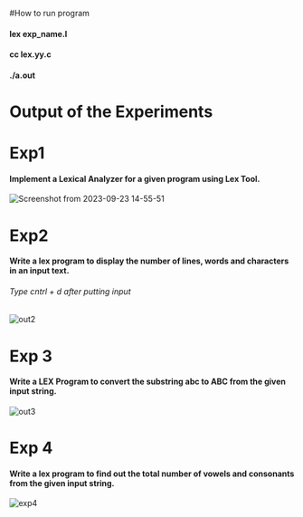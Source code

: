 

#How to run program
<h4>lex exp_name.l</h4>
<h4>cc lex.yy.c</h4>
<h4>./a.out</h4>

# Output of the Experiments

# Exp1

<h4>Implement a Lexical Analyzer for a given program using Lex Tool.</h4>

![Screenshot from 2023-09-23 14-55-51](https://github.com/BIBS23/Compiler-Design-Lab/assets/83808936/c3c9b162-a4ec-4c62-a4ad-620604b55468)


# Exp2

<h4> Write a lex program to display the number of lines, words and characters in an input text.</h4>

<h6> Type cntrl + d after putting input</h6>

![out2](https://github.com/BIBS23/Compiler-Design-Lab/assets/83808936/0b2c3b8f-62ee-49c7-888e-beeb4ec86061)


# Exp 3

<h4>Write a LEX Program to convert the substring abc to ABC from the given input string.</h4>

![out3](https://github.com/BIBS23/Compiler-Design-Lab/assets/83808936/9cc9d4ef-4ee8-4a22-9c18-3a3a6b8878de)


# Exp 4

<h4>Write a lex program to find out the total number of vowels and consonants from the given input string.</h4>

![exp4](https://github.com/BIBS23/Compiler-Design-Lab/assets/83808936/79845bff-2dd7-453b-9b2e-e86a783f4443)
